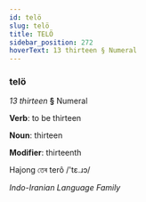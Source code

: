 ```yaml
---
id: telö
slug: telö
title: TELÖ
sidebar_position: 272
hoverText: 13 thirteen § Numeral
---
```


### telö

*13 thirteen* **§** Numeral

**Verb**: to be thirteen

**Noun**: thirteen

**Modifier**: thirteenth

Hajong তেৰ terô /'tɛ.ɹɔ/

*Indo-Iranian Language Family*